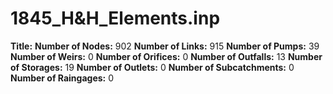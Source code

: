 # 1845_H&H_Elements.inp
**Title:** 
**Number of Nodes:** 902
**Number of Links:** 915
**Number of Pumps:** 39
**Number of Weirs:** 0
**Number of Orifices:** 0
**Number of Outfalls:** 13
**Number of Storages:** 19
**Number of Outlets:** 0
**Number of Subcatchments:** 0
**Number of Raingages:** 0
